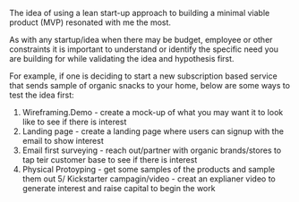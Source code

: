 The idea of using a lean start-up approach to building a minimal viable product (MVP) resonated with me the most. 

As with any startup/idea when there may be budget, employee or other constraints it is important to understand or identify the
specific need you are building for while validating the idea and hypothesis first.

For example, if one is deciding to start a new subscription based service that sends sample of organic snacks to your home, below are
some ways to test the idea first:
1. Wireframing.Demo - create a mock-up of what you may want it to look like to see if there is interest
2. Landing page - create a landing page where users can signup with the email to show interest
3. Email first surveying - reach out/partner with organic brands/stores to tap teir customer base to see if there is interest
4. Physical Protoyping - get some samples of the products and sample them out
5/ Kickstarter campagin/video - creat an explianer video to generate interest and raise capital to begin the work 
